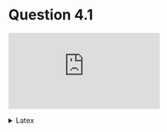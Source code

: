 # Question 4.1

![proof](https://latex.codecogs.com/png.latex?%5Cbg_white%20%5Cbegin%7Balign%7D%20y%20%26%3D%20%5Cfrac%7BM%7D%7B1&plus;Ce%5E%7B-rMx%7D%7D%20%5C%5C%20y%281%20&plus;%20Ce%5E%7B-rMx%7D%29%20%26%3D%20M%20%5C%5C%20y%20&plus;%20yCe%5E%7B-rMx%7D%20%26%3D%20M%20%5C%5C%20yCe%5E%7B-rMx%7D%20%26%3D%20M-y%5C%5C%20%5Cln%7B%5Cleft%20%7CyCe%5E%7B-rMx%7D%20%5Cright%20%7C%7D%20%26%3D%20%5Cln%7B%5Cleft%20%7CM-y%20%5Cright%20%7C%7D%20%5C%5C%20%5Cln%7B%5Cleft%20%7Cy%20%5Cright%20%7C%7D%20&plus;%20ln%7B%5Cleft%20%7C%20Ce%5E%7B-rMx%7D%20%5Cright%20%7C%7D%20%26%3D%20%5Cln%7B%5Cleft%20%7CM-y%20%5Cright%20%7C%7D%20%5C%5C%20%5Cln%7B%5Cleft%20%7Cy%20%5Cright%20%7C%7D%20-%20%5Cln%7B%5Cleft%20%7CM-y%20%5Cright%20%7C%7D%20%26%3D%20-%20%5Cln%7B%5Cleft%20%7C%20Ce%5E%7B-rMx%7D%20%5Cright%20%7C%7D%20%5C%5C%20%5Cln%7B%5Cleft%20%7C%5Cfrac%7By%7D%7BM%20-%20y%7D%20%5Cright%20%7C%7D%20%26%3D%20-%20%28%5Cln%7B%5Cleft%20%7C%20C%20%5Cright%20%7C%7D%20&plus;%20%5Cln%7B%5Cleft%20%7C%20e%5E%7B-rMx%7D%20%5Cright%20%7C%7D%29%20%5C%5C%20%26%3D%20-%20%5Cln%7B%5Cleft%20%7C%20C%20%5Cright%20%7C%7D%20-%20%5Cln%7B%5Cleft%20%7C%20e%5E%7B-rMx%7D%20%5Cright%20%7C%7D%20%5C%5C%20%26%3D%20%5Cln%7B%5Cleft%20%7C%20e%5E%7BrMx%7D%20%5Cright%20%7C%7D%20-%20%5Cln%7B%5Cleft%20%7C%20C%20%5Cright%20%7C%7D%20%5C%5C%20%26%3D%20rMx%20-%20%5Cln%7B%5Cleft%20%7C%20C%20%5Cright%20%7C%7D%20%5C%5C%20%26%3D%20rMx%20&plus;%20%5Cln%7B%5Cleft%20%7C%20%5Cfrac%7B1%7D%7BC%7D%20%5Cright%20%7C%7D%20%5Cend%7Balign%7D)

<details>
<summary>Latex</summary>
```latex
\begin{align}
y &= \frac{M}{1+Ce^{-rMx}} \\
y(1 + Ce^{-rMx}) &= M \\
y + yCe^{-rMx} &= M \\
yCe^{-rMx} &= M-y\\
\ln{\left |yCe^{-rMx}  \right |} &= \ln{\left |M-y \right |} \\
\ln{\left |y \right |} + ln{\left | Ce^{-rMx}  \right |} &= \ln{\left |M-y \right |} \\
\ln{\left |y \right |} - \ln{\left |M-y \right |} &= - \ln{\left | Ce^{-rMx}  \right |} \\
\ln{\left |\frac{y}{M - y} \right |} &= - (\ln{\left | C \right |} + \ln{\left | e^{-rMx} \right |}) \\
&= - \ln{\left | C \right |} - \ln{\left | e^{-rMx} \right |} \\
&= \ln{\left | e^{rMx} \right |} - \ln{\left | C \right |} \\
&= rMx - \ln{\left | C \right |} \\
&= rMx + \ln{\left | \frac{1}{C} \right |}
\end{align}
```
</details>
